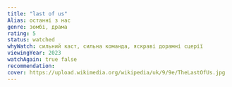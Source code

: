 ```yaml
---
title: "last of us"
Alias: останні з нас
genre: зомбі, драма
rating: 5
status: watched
whyWatch: сильний каст, сильна команда, яскраві дорамні сцерії
viewingYear: 2023
watchAgain: true false
recommendation: 
cover: https://upload.wikimedia.org/wikipedia/uk/9/9e/TheLastOfUs.jpg
---
```


